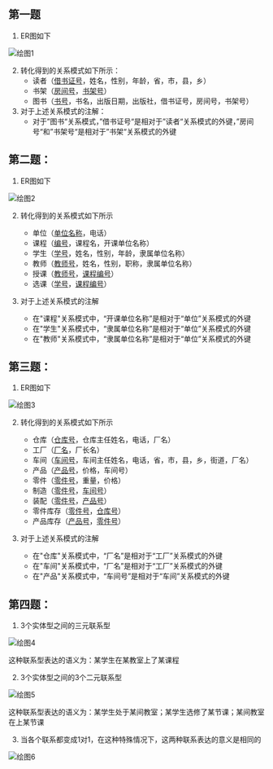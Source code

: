 ## 第一题

1. ER图如下

![绘图1](F:\课程资料\大三下\数据库\作业\作业3解答\ER图\绘图1.png)

2. 转化得到的关系模式如下所示：
   - 读者（<u>借书证号</u>，姓名，性别，年龄，省，市，县，乡）
   - 书架（<u>房间号</u>，<u>书架号</u>）
   - 图书（<u>书号</u>，书名，出版日期，出版社，借书证号，房间号，书架号）
3. 对于上述关系模式的注解：
   - 对于”图书“关系模式，”借书证号“是相对于”读者“关系模式的外键，”房间号“和”书架号“是相对于”书架“关系模式的外键



## 第二题：

1. ER图如下

![绘图2](F:\课程资料\大三下\数据库\作业\作业3解答\ER图\绘图2.png)

2. 转化得到的关系模式如下所示

   - 单位（<u>单位名称</u>，电话）
   - 课程（<u>编号</u>，课程名，开课单位名称）
   - 学生（<u>学号</u>，姓名，性别，年龄，隶属单位名称）
   - 教师（<u>教师号</u>，姓名，性别，职称，隶属单位名称）
   - 授课（<u>教师号</u>，<u>课程编号</u>）
   - 选课（<u>学号</u>，<u>课程编号</u>）

3. 对于上述关系模式的注解

   - 在"课程"关系模式中，“开课单位名称”是相对于“单位”关系模式的外键
   - 在"学生"关系模式中，“隶属单位名称”是相对于“单位”关系模式的外键
   - 在"教师"关系模式中，“隶属单位名称”是相对于“单位”关系模式的外键

   

## 第三题：

1. ER图如下

![绘图3](F:\课程资料\大三下\数据库\作业\作业3解答\ER图\绘图3.png)

2. 转化得到的关系模式如下所示

   - 仓库（<u>仓库号</u>，仓库主任姓名，电话，厂名）
   - 工厂（<u>厂名</u>，厂长名）
   - 车间（<u>车间号</u>，车间主任姓名，电话，省，市，县，乡，街道，厂名）
   - 产品（<u>产品号</u>，价格，车间号）
   - 零件（<u>零件号</u>，重量，价格）
   - 制造（<u>零件号</u>，<u>车间号</u>）
   - 装配（<u>零件号</u>，<u>产品号</u>）
   - 零件库存（<u>零件号</u>，<u>仓库号</u>）
   - 产品库存（<u>产品号</u>，<u>零件号</u>）

3. 对于上述关系模式的注解

   - 在"仓库"关系模式中，“厂名”是相对于“工厂”关系模式的外键
   - 在"车间"关系模式中，“厂名”是相对于“工厂”关系模式的外键
   - 在"产品"关系模式中，“车间号”是相对于“车间”关系模式的外键

   

## 第四题：

1. 3个实体型之间的三元联系型

![绘图4](F:\课程资料\大三下\数据库\作业\作业3解答\ER图\绘图4.png)

这种联系型表达的语义为：某学生在某教室上了某课程

2. 3个实体型之间的3个二元联系型

![绘图5](F:\课程资料\大三下\数据库\作业\作业3解答\ER图\绘图5.png)

这种联系型表达的语义为：某学生处于某间教室；某学生选修了某节课；某间教室在上某节课

3. 当各个联系都变成1对1，在这种特殊情况下，这两种联系表达的意义是相同的

![绘图6](F:\课程资料\大三下\数据库\作业\作业3解答\ER图\绘图6.png)